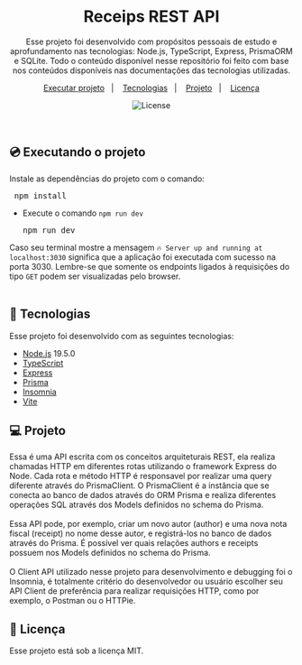 <h1 align="center"> Receips REST API </h1>

<p align="center">
Esse projeto foi desenvolvido com propósitos pessoais de estudo e aprofundamento nas tecnologias: Node.js, TypeScript, Express, PrismaORM e SQLite.
Todo o conteúdo disponível nesse repositório foi feito com base nos conteúdos disponíveis nas documentações das tecnologias utilizadas.
</p>

<p align="center">
<a href="#executando-o-projeto">Executar projeto</a>&nbsp;&nbsp;&nbsp;|&nbsp;&nbsp;&nbsp;
  <a href="#-tecnologias">Tecnologias</a>&nbsp;&nbsp;&nbsp;|&nbsp;&nbsp;&nbsp;
  <a href="#-projeto">Projeto</a>&nbsp;&nbsp;&nbsp;|&nbsp;&nbsp;&nbsp;
  <a href="#memo-licença">Licença</a>
  
</p>

<p align="center">
  <img alt="License" src="https://img.shields.io/static/v1?label=license&message=MIT&color=49AA26&labelColor=000000">
</p>

<br>

## 💿 Executando o projeto

Instale as dependências do projeto com o comando:

<pre> npm install </pre>


- Execute o comando `npm run dev`

    <pre>npm run dev</pre>

Caso seu terminal mostre a mensagem `🔥 Server up and running at localhost:3030` significa que a aplicação foi executada com sucesso na porta 3030. Lembre-se que somente os endpoints ligados à requisições do tipo `GET` podem ser visualizadas pelo browser.
<br><br>


## 🚀 Tecnologias

Esse projeto foi desenvolvido com as seguintes tecnologias:

- [Node.js](https://nodejs.org/en/) 19.5.0
- [TypeScript](https://www.typescriptlang.org/)
- [Express](https://expressjs.com/)
- [Prisma](https://www.prisma.io/)
- [Insomnia](https://insomnia.rest/)
- [Vite](https://vitejs.dev/)

## 💻 Projeto

Essa é uma API escrita com os conceitos arquiteturais REST, ela realiza chamadas HTTP em diferentes rotas utilizando o framework Express do Node. Cada rota e método
HTTP é responsavel por realizar uma query diferente através do PrismaClient. O PrismaClient é a instância que se conecta ao banco de dados através do ORM Prisma e
realiza diferentes operações SQL através dos Models definidos no schema do Prisma. <br><br> Essa API pode, por exemplo, criar um novo autor (author) e uma nova nota fiscal (receipt) no nome desse autor, e registrá-los no banco de dados através do Prisma. É possível ver quais relações authors e receipts possuem nos Models definidos no schema do Prisma. <br><br> O Client API utilizado nesse projeto para desenvolvimento e debugging foi o Insomnia, é totalmente critério do desenvolvedor ou usuário escolher seu API Client de preferência para realizar requisições HTTP, como por exemplo, o Postman ou o HTTPie.

## :memo: Licença

Esse projeto está sob a licença MIT.
